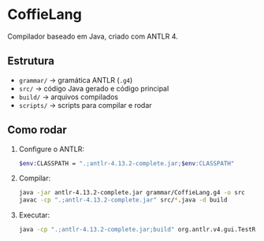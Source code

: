 # CoffieLang 
Compilador baseado em Java, criado com ANTLR 4.

## Estrutura
- `grammar/` → gramática ANTLR (`.g4`)
- `src/` → código Java gerado e código principal
- `build/` → arquivos compilados
- `scripts/` → scripts para compilar e rodar

## Como rodar
1. Configure o ANTLR:
   ```bash
   $env:CLASSPATH = ".;antlr-4.13.2-complete.jar;$env:CLASSPATH"

2. Compilar:
    ```bash
    java -jar antlr-4.13.2-complete.jar grammar/CoffieLang.g4 -o src
    javac -cp ".;antlr-4.13.2-complete.jar" src/*.java -d build

3. Executar:
    ```bash
    java -cp ".;antlr-4.13.2-complete.jar;build" org.antlr.v4.gui.TestRig CoffieLang program -gui examples/teste.txt
